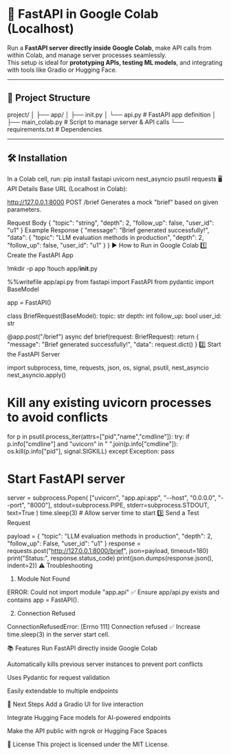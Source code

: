 # 🚀 FastAPI in Google Colab (Localhost)

Run a **FastAPI server directly inside Google Colab**, make API calls from within Colab, and manage server processes seamlessly.  
This setup is ideal for **prototyping APIs, testing ML models**, and integrating with tools like Gradio or Hugging Face.

---

## 📂 Project Structure
project/
│
├── app/
│ ├── init.py
│ └── api.py # FastAPI app definition
│
├── main_colab.py # Script to manage server & API calls
└── requirements.txt # Dependencies

---

## 🛠️ Installation

In a Colab cell, run:
pip install fastapi uvicorn nest_asyncio psutil requests
🖥️ API Details
Base URL (Localhost in Colab):

http://127.0.0.1:8000
POST /brief
Generates a mock "brief" based on given parameters.

Request Body
{
  "topic": "string",
  "depth": 2,
  "follow_up": false,
  "user_id": "u1"
}
Example Response
{
  "message": "Brief generated successfully!",
  "data": {
    "topic": "LLM evaluation methods in production",
    "depth": 2,
    "follow_up": false,
    "user_id": "u1"
  }
}
▶️ How to Run in Google Colab
1️⃣ Create the FastAPI App

!mkdir -p app
!touch app/__init__.py

%%writefile app/api.py
from fastapi import FastAPI
from pydantic import BaseModel

app = FastAPI()

class BriefRequest(BaseModel):
    topic: str
    depth: int
    follow_up: bool
    user_id: str

@app.post("/brief")
async def brief(request: BriefRequest):
    return {
        "message": "Brief generated successfully!",
        "data": request.dict()
    }
2️⃣ Start the FastAPI Server

import subprocess, time, requests, json, os, signal, psutil, nest_asyncio
nest_asyncio.apply()

# Kill any existing uvicorn processes to avoid conflicts
for p in psutil.process_iter(attrs=["pid","name","cmdline"]):
    try:
        if p.info["cmdline"] and "uvicorn" in " ".join(p.info["cmdline"]):
            os.kill(p.info["pid"], signal.SIGKILL)
    except Exception:
        pass

# Start FastAPI server
server = subprocess.Popen(
    ["uvicorn", "app.api:app", "--host", "0.0.0.0", "--port", "8000"],
    stdout=subprocess.PIPE, stderr=subprocess.STDOUT, text=True
)
time.sleep(3)  # Allow server time to start
3️⃣ Send a Test Request

payload = {
    "topic": "LLM evaluation methods in production",
    "depth": 2,
    "follow_up": False,
    "user_id": "u1"
}
response = requests.post("http://127.0.0.1:8000/brief", json=payload, timeout=180)
print("Status:", response.status_code)
print(json.dumps(response.json(), indent=2))
⚠️ Troubleshooting
1. Module Not Found

ERROR: Could not import module "app.api"
✅ Ensure app/api.py exists and contains app = FastAPI().

2. Connection Refused

ConnectionRefusedError: [Errno 111] Connection refused
✅ Increase time.sleep(3) in the server start cell.

📚 Features
Run FastAPI directly inside Google Colab

Automatically kills previous server instances to prevent port conflicts

Uses Pydantic for request validation

Easily extendable to multiple endpoints

🚀 Next Steps
Add a Gradio UI for live interaction

Integrate Hugging Face models for AI-powered endpoints

Make the API public with ngrok or Hugging Face Spaces

📜 License
This project is licensed under the MIT License.
